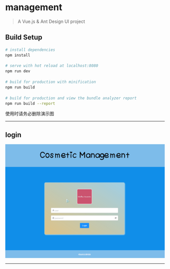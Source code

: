 # management

> A Vue.js & Ant Design UI project

## Build Setup

``` bash
# install dependencies
npm install

# serve with hot reload at localhost:8080
npm run dev

# build for production with minification
npm run build

# build for production and view the bundle analyzer report
npm run build --report
```

使用时请务必删除演示图

----
## login

![](https://github.com/Crayoncyann/cosmetic-management/blob/master/src/image/screenshots/login.gif)

----
